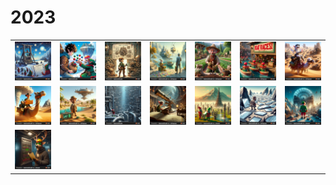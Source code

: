 # 2023

|       |       |       |       |       |       |       |
| :---: | :---: | :---: | :---: | :---: | :---: | :---: |
| <a href="https://adventofcode.com/2023/day/1"><img alt="day1" src="./art/day01-trebuchet.png"></a> | <a href="https://adventofcode.com/2023/day/2"><img alt="day2" src="./art/day02-cubes-conundrum.png"></a> | <a href="https://adventofcode.com/2023/day/3"><img alt="day3" src="./art/day03-gear-ratios.png"></a> | <a href="https://adventofcode.com/2023/day/4"><img alt="day4" src="./art/day04-scratchcards.png"></a> | <a href="https://adventofcode.com/2023/day/5"><img alt="day5" src="./art/day05-give-a-seed-a-fertilizer.png"></a> | <a href="https://adventofcode.com/2023/day/6"><img alt="day6" src="./art/day06-wait-for-it.png"></a> | <a href="https://adventofcode.com/2023/day/7"><img alt="day7" src="./art/day07-camel_cards.png"></a> |
| <a href="https://adventofcode.com/2023/day/8"><img alt="day8" src="./art/day08-haunted-wasteland.png"></a> | <a href="https://adventofcode.com/2023/day/9"><img alt="day9" src="./art/day09-mirage-maintenance.png"></a> | <a href="https://adventofcode.com/2023/day/10"><img alt="day10" src="./art/day10-pipe-maze.png"></a> | <a href="https://adventofcode.com/2023/day/11"><img alt="day11" src="./art/day11-cosmic-expansion.jpg"></a> | <a href="https://adventofcode.com/2023/day/12"><img alt="day12" src="./art/day12-hot-springs.jpg"></a> | <a href="https://adventofcode.com/2023/day/13"><img alt="day13" src="./art/day13-point-of-incidence.jpg"></a> | <a href="https://adventofcode.com/2023/day/14"><img alt="day14" src="./art/day14-parabolic-reflector-dish.jpg"></a> |
| <a href="https://adventofcode.com/2023/day/15"><img alt="day15" src="./art/day15-lens-library.jpg"></a> |       |       |       |       |       |       |